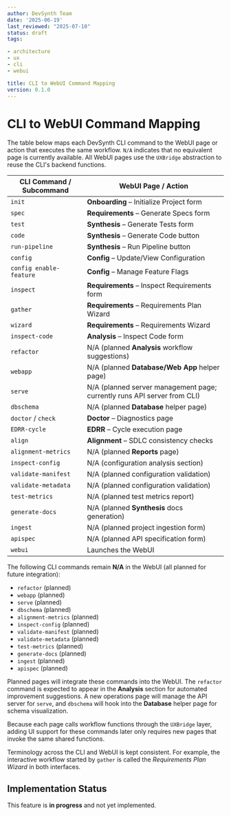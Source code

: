 ```yaml
---
author: DevSynth Team
date: '2025-06-19'
last_reviewed: "2025-07-10"
status: draft
tags:

- architecture
- ux
- cli
- webui

title: CLI to WebUI Command Mapping
version: 0.1.0
---
```


# CLI to WebUI Command Mapping

The table below maps each DevSynth CLI command to the WebUI page or action that
executes the same workflow. `N/A` indicates that no equivalent page is currently
available. All WebUI pages use the `UXBridge` abstraction to reuse the CLI's
backend functions.

| CLI Command / Subcommand  | WebUI Page / Action                                   |
|---------------------------|-------------------------------------------------------|
| `init`                    | **Onboarding** – Initialize Project form             |
| `spec`                    | **Requirements** – Generate Specs form               |
| `test`                    | **Synthesis** – Generate Tests form                  |
| `code`                    | **Synthesis** – Generate Code button                 |
| `run-pipeline`            | **Synthesis** – Run Pipeline button                  |
| `config`                  | **Config** – Update/View Configuration               |
| `config enable-feature`   | **Config** – Manage Feature Flags                    |
| `inspect`                 | **Requirements** – Inspect Requirements form         |
| `gather`                  | **Requirements** – Requirements Plan Wizard          |
| `wizard`                  | **Requirements** – Requirements Wizard               |
| `inspect-code`            | **Analysis** – Inspect Code form                     |
| `refactor`                | N/A (planned **Analysis** workflow suggestions)      |
| `webapp`                  | N/A (planned **Database/Web App** helper page)       |
| `serve`                   | N/A (planned server management page; currently runs API server from CLI)                       |
| `dbschema`                | N/A (planned **Database** helper page)               |
| `doctor` / `check`        | **Doctor** – Diagnostics page   |
| `EDRR-cycle`              | **EDRR** – Cycle execution page   |
| `align`                   | **Alignment** – SDLC consistency checks   |
| `alignment-metrics`       | N/A (planned **Reports** page)                       |
| `inspect-config`          | N/A (configuration analysis section)                 |
| `validate-manifest`       | N/A (planned configuration validation)               |
| `validate-metadata`       | N/A (planned configuration validation)               |
| `test-metrics`            | N/A (planned test metrics report)                    |
| `generate-docs`           | N/A (planned **Synthesis** docs generation)          |
| `ingest`                  | N/A (planned project ingestion form)                 |
| `apispec`                 | N/A (planned API specification form)                 |
| `webui`                   | Launches the WebUI                                   |

The following CLI commands remain **N/A** in the WebUI (all planned for future integration):

- `refactor` (planned)
- `webapp` (planned)
- `serve` (planned)
- `dbschema` (planned)
- `alignment-metrics` (planned)
- `inspect-config` (planned)
- `validate-manifest` (planned)
- `validate-metadata` (planned)
- `test-metrics` (planned)
- `generate-docs` (planned)
- `ingest` (planned)
- `apispec` (planned)


Planned pages will integrate these commands into the WebUI. The `refactor` command is expected to appear in the **Analysis** section for automated improvement suggestions. A new operations page will manage the API server for `serve`, and `dbschema` will hook into the **Database** helper page for schema visualization.

Because each page calls workflow functions through the `UXBridge` layer,
adding UI support for these commands later only requires new pages that
invoke the same shared functions.

Terminology across the CLI and WebUI is kept consistent. For example, the
interactive workflow started by `gather` is called the *Requirements Plan
Wizard* in both interfaces.
## Implementation Status

This feature is **in progress** and not yet implemented.
